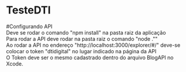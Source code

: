# TesteDTI

#Configurando API <br>
Deve se rodar o comando "npm install" na pasta raiz da aplicação <br>
Para rodar a API deve rodar na pasta raiz o comando "node ."" <br>
Ao rodar a API no endereço "http://localhost:3000/explorer/#/" deve-se colocar o token "dtidigital" no lugar indicado na página da API <br>
O Token deve ser o mesmo cadastrado dentro do arquivo BlogAPI no Xcode. <br>
